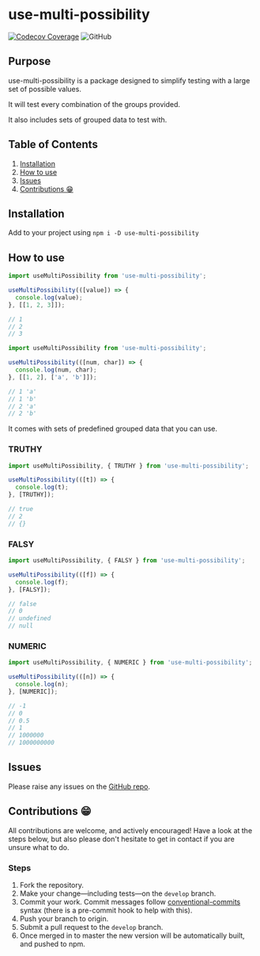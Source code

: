 # use-multi-possibility

[![Codecov Coverage](https://img.shields.io/codecov/c/github/nickheal/use-multi-possibility/master.svg?style=flat)](https://codecov.io/gh/nickheal/use-multi-possibility/)
![GitHub](https://img.shields.io/github/license/nickheal/use-multi-possibility)

## Purpose

use-multi-possibility is a package designed to simplify testing with a large set of possible values.

It will test every combination of the groups provided.

It also includes sets of grouped data to test with.

## Table of Contents
1. [Installation](#installation)
2. [How to use](#how-to-use)
3. [Issues](#issues)
4. [Contributions 😁](#contributions-😁)

## Installation

Add to your project using `npm i -D use-multi-possibility`

## How to use

```javascript
import useMultiPossibility from 'use-multi-possibility';

useMultiPossibility(([value]) => {
  console.log(value);
}, [[1, 2, 3]]);

// 1
// 2
// 3
```

```javascript
import useMultiPossibility from 'use-multi-possibility';

useMultiPossibility(([num, char]) => {
  console.log(num, char);
}, [[1, 2], ['a', 'b']]);

// 1 'a'
// 1 'b'
// 2 'a'
// 2 'b'
```

It comes with sets of predefined grouped data that you can use.

### TRUTHY

```javascript
import useMultiPossibility, { TRUTHY } from 'use-multi-possibility';

useMultiPossibility(([t]) => {
  console.log(t);
}, [TRUTHY]);

// true
// 2
// {}
```

### FALSY

```javascript
import useMultiPossibility, { FALSY } from 'use-multi-possibility';

useMultiPossibility(([f]) => {
  console.log(f);
}, [FALSY]);

// false
// 0
// undefined
// null
```

### NUMERIC

```javascript
import useMultiPossibility, { NUMERIC } from 'use-multi-possibility';

useMultiPossibility(([n]) => {
  console.log(n);
}, [NUMERIC]);

// -1
// 0
// 0.5
// 1
// 1000000
// 1000000000
```

## Issues

Please raise any issues on the [GitHub repo](https://github.com/nickheal/react-journey/issues).

## Contributions 😁

All contributions are welcome, and actively encouraged! Have a look at the steps below, but also please don't hesitate to get in contact if you are unsure what to do.

### Steps
1. Fork the repository.
3. Make your change—including tests—on the `develop` branch.
4. Commit your work. Commit messages follow [conventional-commits](https://www.conventionalcommits.org/en/v1.0.0/) syntax (there is a pre-commit hook to help with this).
5. Push your branch to origin.
6. Submit a pull request to the `develop` branch.
7. Once merged in to master the new version will be automatically built, and pushed to npm.
